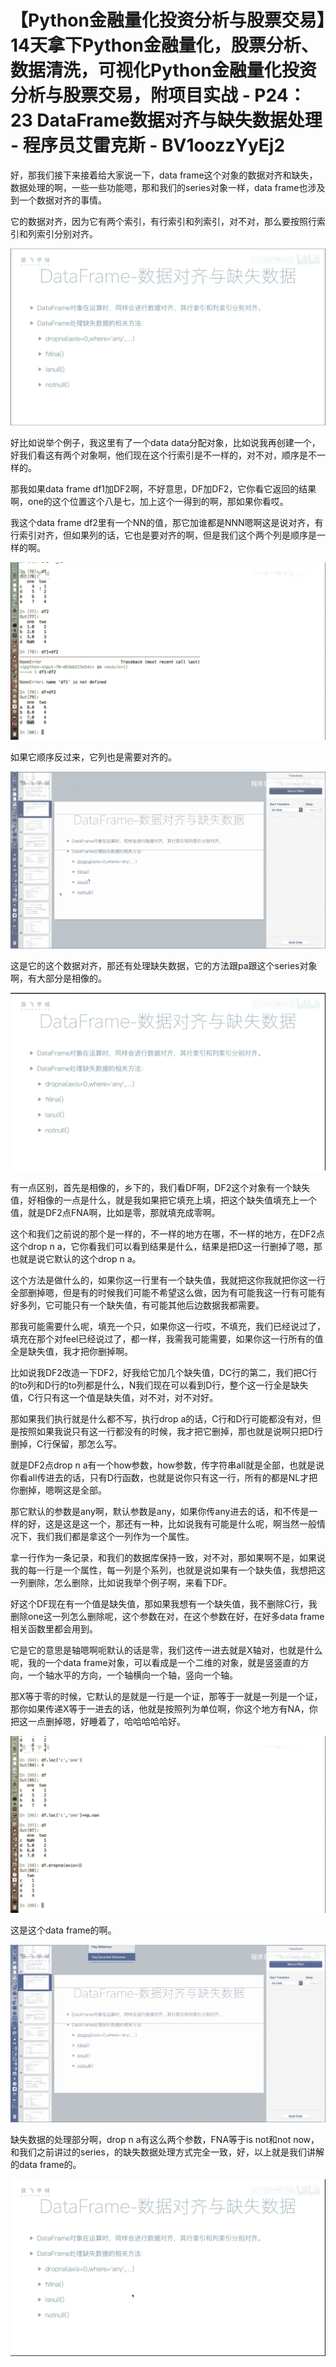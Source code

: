 # 【Python金融量化投资分析与股票交易】14天拿下Python金融量化，股票分析、数据清洗，可视化Python金融量化投资分析与股票交易，附项目实战 - P24：23  DataFrame数据对齐与缺失数据处理 - 程序员艾雷克斯 - BV1oozzYyEj2

好，那我们接下来接着给大家说一下，data frame这个对象的数据对齐和缺失，数据处理的啊，一些一些功能嗯，那和我们的series对象一样，data frame也涉及到一个数据对齐的事情。

它的数据对齐，因为它有两个索引，有行索引和列索引，对不对，那么要按照行索引和列索引分别对齐。

![](img/1a94e3acee62bd50a11d4eaf19079e62_1.png)

好比如说举个例子，我这里有了一个data data分配对象，比如说我再创建一个，好我们看这有两个对象啊，他们现在这个行索引是不一样的，对不对，顺序是不一样的。

那我如果data frame df1加DF2啊，不好意思，DF加DF2，它你看它返回的结果啊，one的这个位置这个八是七，加上这个一得到的啊，那如果你看哎。

我这个data frame df2里有一个NN的值，那它加谁都是NNN嗯啊这是说对齐，有行索引对齐，但如果列的话，它也是要对齐的啊，但是我们这个两个列是顺序是一样的啊。



![](img/1a94e3acee62bd50a11d4eaf19079e62_3.png)

如果它顺序反过来，它列也是需要对齐的。

![](img/1a94e3acee62bd50a11d4eaf19079e62_5.png)

这是它的这个数据对齐，那还有处理缺失数据，它的方法跟pa跟这个series对象啊，有大部分是相像的。

![](img/1a94e3acee62bd50a11d4eaf19079e62_7.png)

有一点区别，首先是相像的，乡下的，我们看DF啊，DF2这个对象有一个缺失值，好相像的一点是什么，就是我如果把它填充上填，把这个缺失值填充上一个值，就是DF2点FNA啊，比如是零，那就填充成零啊。

这个和我们之前说的那个是一样的，不一样的地方在哪，不一样的地方，在DF2点这个drop n a，它你看我们可以看到结果是什么，结果是把D这一行删掉了嗯，那也就是说它默认的这个drop n a。

这个方法是做什么的，如果你这一行里有一个缺失值，我就把这你我就把你这一行全部删掉嗯，但是有的时候我们可能不希望这么做，因为有可能我这一行有可能有好多列，它可能只有一个缺失值，有可能其他后边数据我都需要。

那我可能需要什么呢，填充一个只，如果你这一行哎，不填充，我们已经说过了，填充在那个对feel已经说过了，都一样，我需我可能需要，如果你这一行所有的值全是缺失值，我才把你删掉啊。

比如说我DF2改造一下DF2，好我给它加几个缺失值，DC行的第二，我们把C行的to列和D行的to列都是什么，N我们现在可以看到D行，整个这一行全是缺失值，C行只有这一个值是缺失值，对不对，对不对好。

那如果我们执行就是什么都不写，执行drop a的话，C行和D行可能都没有对，但是按照如果我说只有这一行都没有的时候，我才把它删掉，那也就是说啊只把D行删掉，C行保留，那怎么写。

就是DF2点drop n a有一个how参数，how参数，传字符串all就是全部，也就是说你看all传进去的话，只有D行函数，也就是说你只有这一行，所有的都是NL才把你删掉，嗯啊这是全部。

那它默认的参数是any啊，默认参数是any，如果你传any进去的话，和不传是一样的好，这是这是这一个，那还有一种，比如说我有可能是什么呢，啊当然一般情况下，我们我们都是拿这个一列作为一个属性。

拿一行作为一条记录，和我们的数据库保持一致，对不对，那如果啊不是，如果说我的每一行是一个属性，每一列是个系列，也就是说如果有一个缺失值，我想把这一列删除，怎么删除，比如说我举个例子啊，来看下DF。

好这个DF现在有一个值是缺失值，那如果我想有一个缺失值，我不删除C行，我删除one这一列怎么删除呢，这个参数在对，在这个参数在好，在好多data frame相关函数里都会用到。

它是它的意思是轴嗯啊呃默认的话是零，我们这传一进去就是X轴对，也就是什么呢，我的一个data frame对象，可以看成是一个二维的对象，就是竖竖直的方向，一个轴水平的方向，一个轴横向一个轴，竖向一个轴。

那X等于零的时候，它默认的是就是一行是一个证，那等于一就是一列是一个证，那你如果传递X等于一进去的话，他就是按照列为单位啊，你这个地方有NA，你把这一点删掉嗯，好睡着了，哈哈哈哈哈好。



![](img/1a94e3acee62bd50a11d4eaf19079e62_9.png)

这是这个data frame的啊。

![](img/1a94e3acee62bd50a11d4eaf19079e62_11.png)

缺失数据的处理部分啊，drop n a有这么两个参数，FNA等于is not和not now，和我们之前讲过的series，的缺失数据处理方式完全一致，好，以上就是我们讲解的data frame的。



![](img/1a94e3acee62bd50a11d4eaf19079e62_13.png)